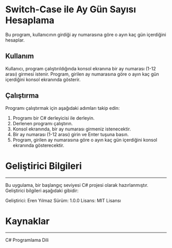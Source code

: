 # Switch-Case ile Ay Gün Sayısı Hesaplama

Bu program, kullanıcının girdiği ay numarasına göre o ayın kaç gün içerdiğini hesaplar.

## Kullanım

Kullanıcı, program çalıştırıldığında konsol ekranına bir ay numarası (1-12 arası) girmesi istenir. Program, girilen ay numarasına göre o ayın kaç gün içerdiğini konsol ekranında gösterir.

## Çalıştırma

Programı çalıştırmak için aşağıdaki adımları takip edin:

1. Programı bir C# derleyicisi ile derleyin.
2. Derlenen programı çalıştırın.
3. Konsol ekranında, bir ay numarası girmeniz istenecektir.
4. Bir ay numarası (1-12 arası) girin ve Enter tuşuna basın.
5. Program, girilen ay numarasına göre o ayın kaç gün içerdiğini konsol ekranında gösterecektir.

# Geliştirici Bilgileri
----------------------

Bu uygulama, bir başlangıç seviyesi C# projesi olarak hazırlanmıştır. Geliştirici bilgileri aşağıdaki gibidir:

Geliştirici: Eren Yılmaz
Sürüm: 1.0.0
Lisans: MIT Lisansı

# Kaynaklar
----------

C# Programlama Dili